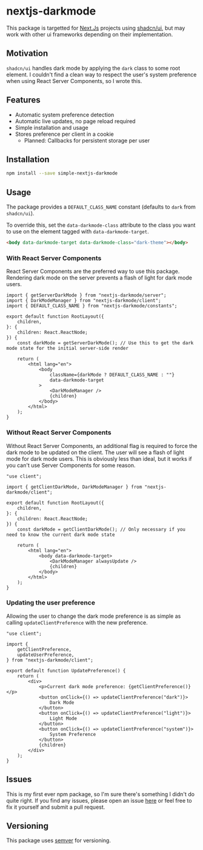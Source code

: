 # nextjs-darkmode

This package is targetted for [Next.Js](https://nextjs.org/) projects using [shadcn/ui](https://ui.shadcn.com/), but may work with other ui frameworks depending on their implementation.

## Motivation

`shadcn/ui` handles dark mode by applying the `dark` class to some root element. I couldn't find a clean way to respect the user's system preference when using React Server Components, so I wrote this.

## Features

-   Automatic system preference detection
-   Automatic live updates, no page reload required
-   Simple installation and usage
-   Stores preference per client in a cookie
    -   Planned: Callbacks for persistent storage per user

## Installation

```bash
npm install --save simple-nextjs-darkmode
```

## Usage

The package provides a `DEFAULT_CLASS_NAME` constant (defaults to `dark` from `shadcn/ui`).

To override this, set the `data-darkmode-class` attribute to the class you want to use on the element tagged with `data-darkmode-target`.

```html
<body data-darkmode-target data-darkmode-class="dark-theme"></body>
```

### With React Server Components

React Server Components are the preferred way to use this package. Rendering dark mode on the server prevents a flash of light for dark mode users.

```tsx
import { getServerDarkMode } from "nextjs-darkmode/server";
import { DarkModeManager } from "nextjs-darkmode/client";
import { DEFAULT_CLASS_NAME } from "nextjs-darkmode/constants";

export default function RootLayout({
    children,
}: {
    children: React.ReactNode;
}) {
    const darkMode = getServerDarkMode(); // Use this to get the dark mode state for the initial server-side render

    return (
        <html lang="en">
            <body
                className={darkMode ? DEFAULT_CLASS_NAME : ""}
                data-darkmode-target
            >
                <DarkModeManager />
                {children}
            </body>
        </html>
    );
}
```

### Without React Server Components

Without React Server Components, an additional flag is required to force the dark mode to be updated on the client. The user will see a flash of light mode for dark mode users. This is obviously less than ideal, but it works if you can't use Server Components for some reason.

```tsx
"use client";

import { getClientDarkMode, DarkModeManager } from "nextjs-darkmode/client";

export default function RootLayout({
    children,
}: {
    children: React.ReactNode;
}) {
    const darkMode = getClientDarkMode(); // Only necessary if you need to know the current dark mode state

    return (
        <html lang="en">
            <body data-darkmode-target>
                <DarkModeManager alwaysUpdate />
                {children}
            </body>
        </html>
    );
}
```

### Updating the user preference

Allowing the user to change the dark mode preference is as simple as calling `updateClientPreference` with the new preference.

```tsx
"use client";

import {
    getClientPreference,
    updateUserPreference,
} from "nextjs-darkmode/client";

export default function UpdatePreference() {
    return (
        <div>
            <p>Current dark mode preference: {getClientPreference()}</p>
            <button onClick={() => updateClientPreference("dark")}>
                Dark Mode
            </button>
            <button onClick={() => updateClientPreference("light")}>
                Light Mode
            </button>
            <button onClick={() => updateClientPreference("system")}>
                System Preference
            </button>
            {children}
        </div>
    );
}
```

## Issues

This is my first ever npm package, so I'm sure there's something I didn't do quite right. If you find any issues, please open an issue [here](https://github.com/mcmerdith/nextjs-darkmode/issues) or feel free to fix it yourself and submit a pull request.

## Versioning

This package uses [semver](https://semver.org/) for versioning.
